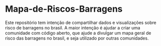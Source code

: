 # Mapa-de-Riscos-Barragens
Este repositório tem intenção de compartilhar dados e visualizações sobre risco de barragens no brasil. A maior intenção é ajudar a criar uma comunidade com código aberto, que ajude a divulgar um mapa geral de risco das barragens no brasil, e seja utilizado por outras comunidades.
